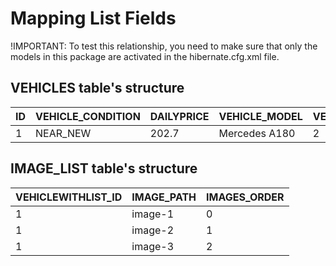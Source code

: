 # Mapping List Fields

!IMPORTANT: To test this relationship, you need to make sure that only the models
in this package are activated in the hibernate.cfg.xml file.

## VEHICLES table's structure

| ID  | VEHICLE_CONDITION | DAILYPRICE | VEHICLE_MODEL  | VEHICLE_TYPE | MODEL_YEAR |
|-----|-------------------|------------|----------------|--------------|------------|
| 1   | NEAR_NEW          | 202.7      | Mercedes A180  | 2            | 2017       |


## IMAGE_LIST table's structure

| VEHICLEWITHLIST_ID | IMAGE_PATH | IMAGES_ORDER |
|--------------------|------------|--------------|
| 1                  | image-1    | 0            |
| 1                  | image-2    | 1            |
| 1                  | image-3    | 2            |

